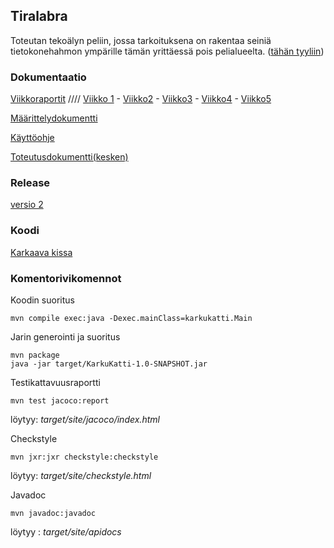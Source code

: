 ## Tiralabra

Toteutan tekoälyn peliin, jossa tarkoituksena on rakentaa seiniä tietokonehahmon ympärille tämän yrittäessä pois pelialueelta. ([tähän tyyliin](https://www.crazygames.com/game/circle-the-cat))

### Dokumentaatio

[Viikkoraportit](https://github.com/selsama/tiralabra/tree/master/Dokumentaatio/viikkoraportit) //// [Viikko 1](https://github.com/selsama/tiralabra/blob/master/Dokumentaatio/viikkoraportit/viikko1.md) - [Viikko2](https://github.com/selsama/tiralabra/blob/master/Dokumentaatio/viikkoraportit/viikko2.md) - [Viikko3](https://github.com/selsama/tiralabra/blob/master/Dokumentaatio/viikkoraportit/viikko3.md) - [Viikko4](https://github.com/selsama/tiralabra/blob/master/Dokumentaatio/viikkoraportit/viikko4.md) - [Viikko5](https://github.com/selsama/tiralabra/blob/master/Dokumentaatio/viikkoraportit/viikko5.md)

[Määrittelydokumentti](https://github.com/selsama/tiralabra/blob/master/Dokumentaatio/m%C3%A4%C3%A4ritteludokumentti.md)

[Käyttöohje](https://github.com/selsama/tiralabra/blob/master/Dokumentaatio/kayttoohje.md)

[Toteutusdokumentti(kesken)](https://github.com/selsama/tiralabra/blob/master/Dokumentaatio/toteutusdokumentti.md)

### Release

[versio 2](https://github.com/selsama/tiralabra/releases/tag/versio2)

### Koodi

[Karkaava kissa](https://github.com/selsama/tiralabra/tree/master/KarkuKatti)


### Komentorivikomennot

Koodin suoritus

    mvn compile exec:java -Dexec.mainClass=karkukatti.Main

Jarin generointi ja suoritus

    mvn package
    java -jar target/KarkuKatti-1.0-SNAPSHOT.jar

Testikattavuusraportti

    mvn test jacoco:report
    
löytyy: *target/site/jacoco/index.html*

Checkstyle

    mvn jxr:jxr checkstyle:checkstyle
    
löytyy: *target/site/checkstyle.html*

Javadoc

    mvn javadoc:javadoc
    
löytyy : *target/site/apidocs*
